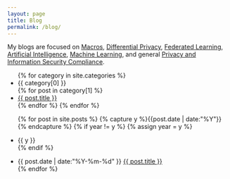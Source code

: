 ```yaml
---
layout: page
title: Blog
permalink: /blog/
---
```


My blogs are focused on <a href="/categories/#macros" style="font-weight:normal;"> Macros</a>, <a href="/categories/#diferentialprivacy" style="font-weight:normal;"> Differential Privacy</a>, <a href="/categories/#federatedlearning" style="font-weight:normal;"> Federated Learning</a>, <a href="/categories/#ai" style="font-weight:normal;"> Artificial Intelligence</a>, <a href="/categories/#machinelearning" style="font-weight:normal;"> Machine Learning</a>, and general <a href="/categories/#Compliance" style="font-weight:normal;"> Privacy and Information Security Compliance</a>.

<ul class="listing">
{% for category in site.categories %}
  <li class="listing-seperator">{{ category[0] }}</li>
    {% for post in category[1] %}
      <li class="listing-item">
        <a href="{{ post.url }}" title="{{ post.title}}">{{ post.title }}</a>
      </li>
    {% endfor %}
{% endfor %}

{% for post in site.posts %}
  {% capture y %}{{post.date | date:"%Y"}}{% endcapture %}
  {% if year != y %}
    {% assign year = y %}
    <li class="listing-seperator">{{ y }}</li>
  {% endif %}
  <li class="listing-item">
    <time datetime="{{ post.date | date:"%Y-%m-%d" }}">{{ post.date | date:"%Y-%m-%d" }}</time>
    <a href="{{ post.url }}" title="{{ post.title }}">{{ post.title }}</a>
  </li>
{% endfor %}
</ul>
